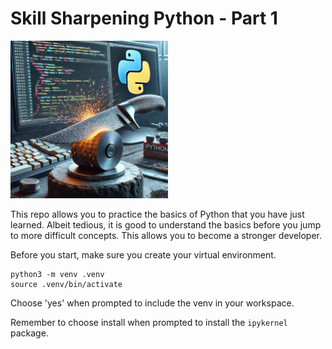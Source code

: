 # Skill Sharpening Python - Part 1

<img src = './assets/sharpening.webp' alt = 'sharpening' width = '50%'/>

This repo allows you to practice the basics of Python that you have just learned. Albeit tedious, it is good to understand the basics before you jump to more difficult concepts. This allows you to become a stronger developer. 

Before you start, make sure you create your virtual environment.

```
python3 -m venv .venv
source .venv/bin/activate
```
Choose 'yes' when prompted to include the venv in your workspace.

Remember to choose install when prompted to install the `ipykernel` package.

